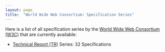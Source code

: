 ```yaml
---
layout: page
title:  "World Wide Web Consortium: Specification Series"
---
```


Here is a list of all specification series by the [World Wide Web Consortium (W3C)](http://www.w3.org/) that are currently available:

  * [Technical Report (TR)](TR) Series: 32 Specifications
